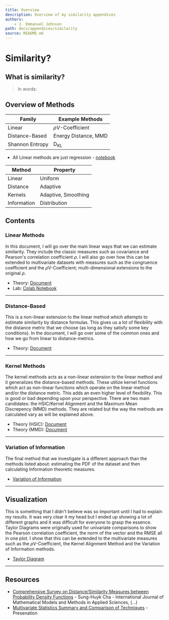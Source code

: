 ```yaml
---
title: Overview
description: Overview of my similarity appendices
authors:
    - J. Emmanuel Johnson
path: docs/appendices/similarity
source: README.md
---
```

# Similarity?


## What is similarity?

> In words: 



## Overview of Methods


| Family          | Example Methods      |
| --------------- | -------------------- |
| Linear          | $\rho V$-Coefficient |
| Distance-Based  | Energy Distance, MMD |
| Shannon Entropy | D$_\text{KL}$        |

* All Linear methods are just regression - [notebook](https://eigenfoo.xyz/tests-as-linear/#8-Sources-and-further-equivalences)



| Method      | Property            |
| ----------- | ------------------- |
| Linear      | Uniform             |
| Distance    | Adaptive            |
| Kernels     | Adaptive, Smoothing |
| Information | Distribution        |


## Contents

### Linear Methods

In this document, I will go over the main linear ways that we can estimate similarity. They include the classic measures such as covariance and Pearson's correlation coefficient $\rho$. I will also go over how this can be extended to multivariate datasets with measures such as the congruence coefficient and the $\rho$V-Coefficient; multi-dimensional extensions to the original $\rho$.

* Theory: [Document](rv.md)
* Lab: [Colab Notebook](https://colab.research.google.com/drive/19bJd_KNTSThZcxP1vnQOVjTLTOFLS9VG)

---

### Distance-Based

This is a non-linear extension to the linear method which attempts to estimate similarity by distance formulas. This gives us a lot of flexibility with the distance metric that we choose (as long as they satisfy some key conditions). In the document, I will go over some of the common ones and how we go from linear to distance-metrics.

* Theory: [Document](distance.md)

---

### Kernel Methods

The kernel methods acts as a non-linear extension to the linear method and it generalizes the distance-based methods. These utilize kernel functions which act as non-linear functions which operate on the linear method and/or the distance metric. This adds an even higher level of flexibility. This is good or bad depending upon your perspective. There are two main candidates: the HSIC/Kernel Alignment and the Maximum Mean Discrepency (MMD) methods. They are related but the way the methods are calculated vary as will be explained above.

* Theory (HSIC): [Document](hsic.md)
* Theory (MMD): [Document](mmd.md)

---

### Variation of Information

The final method that we investigate is a different approach than the methods listed about: estimating the PDF of the dataset and then calculating Information theoretic measures.

* [Variation of Information](vi.md)

---

## Visualization

This is something that I didn't believe was so important until I had to explain my results. It was very clear it my head but I ended up showing a lot of different graphs and it was difficult for everyone to grasp the essence. Taylor Diagrams were originally used for univariate comparisons to show the Pearson correlation coefficient, the norm of the vector and the RMSE all in one plot. I show that this can be extended to the multivariate measures such as the $\rho$V-Coefficient, the Kernel Alignment Method and the Variation of Information methods.

* [Taylor Diagram](taylor.md)

---

## Resources


* [Comprehensive Survey on Distance/Similarity Measures between Probability Density Functions]() - Sung-Huyk Cha - International Journal of Mathematical Models and Methods in Applied Sciences, (...)
* [Multivariate Statistics Summary and Comparison of Techniques](http://www.umass.edu/landeco/teaching/multivariate/schedule/summary.handouts.pdf) - Presenation